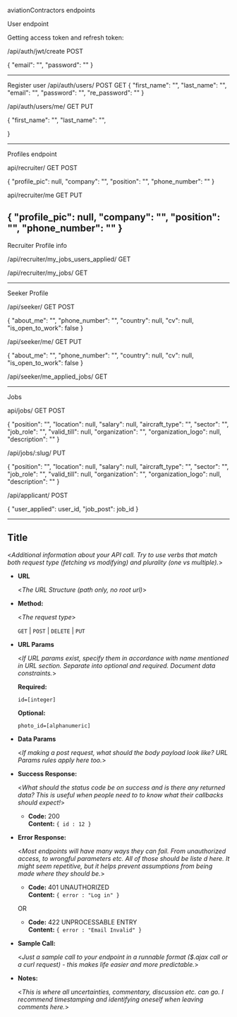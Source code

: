 aviationContractors endpoints

User endpoint

Getting access token and refresh token:

/api/auth/jwt/create POST

{
    "email": "",
    "password": ""
}

------------
Register user
/api/auth/users/ POST GET
{
    "first_name": "",
    "last_name": "",
    "email": "",
    "password": "",
    "re_password": ""
}

/api/auth/users/me/  GET PUT


{
    "first_name": "",
    "last_name": "",

}

------------

Profiles endpoint

api/recruiter/ GET POST

{
    "profile_pic": null,
    "company": "",
    "position": "",
    "phone_number": ""
}


api/recruiter/me  GET PUT

{
    "profile_pic": null,
    "company": "",
    "position": "",
    "phone_number": ""
}
-------------------------
Recruiter Profile info

/api/recruiter/my_jobs_users_applied/ GET

/api/recruiter/my_jobs/ GET




----------------------------------
Seeker Profile

/api/seeker/ GET POST

{
    "about_me": "",
    "phone_number": "",
    "country": null,
    "cv": null,
    "is_open_to_work": false
}

/api/seeker/me/ GET PUT

{
    "about_me": "",
    "phone_number": "",
    "country": null,
    "cv": null,
    "is_open_to_work": false
}

/api/seeker/me_applied_jobs/ GET


-------------------------
Jobs

api/jobs/ GET POST

{
    "position": "",
    "location": null,
    "salary": null,
    "aircraft_type": "",
    "sector": "",
    "job_role": "",
    "valid_till": null,
    "organization": "",
    "organization_logo": null,
    "description": ""
}

/api/jobs/:slug/ PUT

{
    "position": "",
    "location": null,
    "salary": null,
    "aircraft_type": "",
    "sector": "",
    "job_role": "",
    "valid_till": null,
    "organization": "",
    "organization_logo": null,
    "description": ""
}


/api/applicant/ POST

{
    "user_applied": user_id,
    "job_post": job_id
}

----------------------------------




**Title**
----
  <_Additional information about your API call. Try to use verbs that match both request type (fetching vs modifying) and plurality (one vs multiple)._>

* **URL**

  <_The URL Structure (path only, no root url)_>

* **Method:**
  
  <_The request type_>

  `GET` | `POST` | `DELETE` | `PUT`
  
*  **URL Params**

   <_If URL params exist, specify them in accordance with name mentioned in URL section. Separate into optional and required. Document data constraints._> 

   **Required:**
 
   `id=[integer]`

   **Optional:**
 
   `photo_id=[alphanumeric]`

* **Data Params**

  <_If making a post request, what should the body payload look like? URL Params rules apply here too._>

* **Success Response:**
  
  <_What should the status code be on success and is there any returned data? This is useful when people need to to know what their callbacks should expect!_>

  * **Code:** 200 <br />
    **Content:** `{ id : 12 }`
 
* **Error Response:**

  <_Most endpoints will have many ways they can fail. From unauthorized access, to wrongful parameters etc. All of those should be liste d here. It might seem repetitive, but it helps prevent assumptions from being made where they should be._>

  * **Code:** 401 UNAUTHORIZED <br />
    **Content:** `{ error : "Log in" }`

  OR

  * **Code:** 422 UNPROCESSABLE ENTRY <br />
    **Content:** `{ error : "Email Invalid" }`

* **Sample Call:**

  <_Just a sample call to your endpoint in a runnable format ($.ajax call or a curl request) - this makes life easier and more predictable._> 

* **Notes:**

  <_This is where all uncertainties, commentary, discussion etc. can go. I recommend timestamping and identifying oneself when leaving comments here._> 
